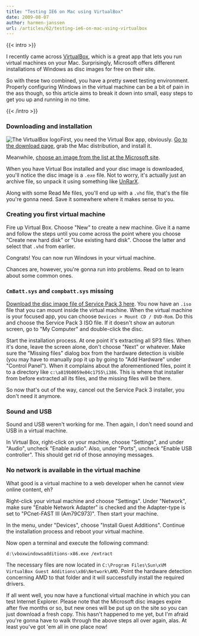 ```yaml
---
title: "Testing IE6 on Mac using VirtualBox"
date: 2009-08-07
author: harmen-janssen
url: /articles/62/testing-ie6-on-mac-using-virtualbox
---
```


{{< intro >}}
<p>I recently came across <a href="http://www.virtualbox.org">VirtualBox</a>, which is a great app that lets you run virtual machines on your Mac. Surprisingly, Microsoft offers different installations of Windows as disc images for free on their site.</p>
<p>So with these two combined, you have a pretty sweet testing environment. Properly configuring Windows in the virtual machine can be a bit of pain in the ass though, so this article aims to break it down into small, easy steps to get you up and running in no time.</p>
{{< /intro >}}

### Downloading and installation

 ![The VirtualBox logo](/blog/images/virtualbox-logo.jpg)First, you need the Virtual Box app, obviously. [Go to the download page](http://www.virtualbox.org/wiki/Downloads), grab the Mac distribution, and install it.

Meanwhile, [choose an image from the list at the Microsoft site](http://www.microsoft.com/Downloads/details.aspx?FamilyID=21eabb90-958f-4b64-b5f1-73d0a413c8ef&displaylang=en).

When you have Virtual Box installed and your disc image is downloaded, you'll notice the disc image is a `.exe` file. Not to worry, it's actually just an archive file, so unpack it using something like [UnRarX](http://www.unrarx.com/).

Along with some Read Me files, you'll end up with a `.vhd` file, that's the file you're gonna need. Save it somewhere where it makes sense to you.

### Creating you first virtual machine

Fire up Virtual Box. Choose "New" to create a new machine. Give it a name and follow the steps until you come across the point where you choose "Create new hard disk" or "Use existing hard disk". Choose the latter and select that `.vhd` from earlier.

Congrats! You can now run Windows in your virtual machine.

Chances are, however, you're gonna run into problems. Read on to learn about some common ones.

### `CmBatt.sys` and `compbatt.sys` missing

[Download the disc image file of Service Pack 3 here](http://www.microsoft.com/downloads/details.aspx?FamilyID=2fcde6ce-b5fb-4488-8c50-fe22559d164e&displaylang=en). You now have an `.iso` file that you can mount inside the virtual machine. When the virtual machine is your focused app, you can choose `Devices > Mount CD / DVD-Rom`. Do this and choose the Service Pack 3 ISO file. If it doesn't show an autorun screen, go to "My Computer" and double-click the disc.

Start the installation process. At one point it's extracting all SP3 files. When it's done, leave the screen alone, don't choose "Next" or whatever. Make sure the "Missing files" dialog box from the hardware detection is visible (you may have to manually pop it up by going to "Add Hardware" under "Control Panel"). When it complains about the aforementioned files, point it to a directory like `c:\a819b0059e04c1755\i386`. This is where that installer from before extracted all its files, and the missing files will be there.

So now that's out of the way, cancel out the Service Pack 3 installer, you don't need it anymore.

### Sound and USB

Sound and USB weren't working for me. Then again, I don't need sound and USB in a virtual machine.

In Virtual Box, right-click on your machine, choose "Settings", and under "Audio", uncheck "Enable audio". Also, under "Ports", uncheck "Enable USB controller". This should get rid of those annoying messages.

### No network is available in the virtual machine

What good is a virtual machine to a web developer when he cannot view online content, eh?

Right-click your virtual machine and choose "Settings". Under "Network", make sure "Enable Network Adapter" is checked and the Adapter-type is set to "PCnet-FAST III (Am79C973)". Then start your machine.

In the menu, under "Devices", choose "Install Guest Additions". Continue the installation process and reboot your virtual machine.

Now open a terminal and execute the following command:

`d:\vboxwindowsadditions-x86.exe /extract`

The necessary files are now located in `C:\Program Files\Sun\xVM VirtualBox Guest Additions\x86\Network\AMD`. Point the hardware detection concerning AMD to that folder and it will successfully install the required drivers.

If all went well, you now have a functional virtual machine in which you can test Internet Explorer. Please note that the Microsoft disc images expire after five months or so, but new ones will be put up on the site so you can just download a fresh copy. This hasn't happened to me yet, but I'm afraid you're gonna have to walk through the above steps all over again, alas. At least you've got 'em all in one place now!
